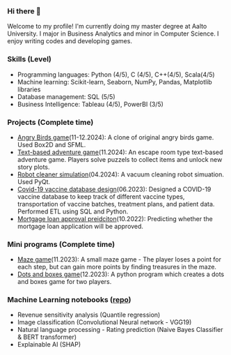 ### Hi there 👋
Welcome to my profile! I'm currently doing my master degree at Aalto University. I major in Business Analytics and minor in Computer Science. I enjoy writing codes and developing games. 

### Skills (Level)
* Programming languages: Python (4/5), C (4/5), C++(4/5), Scala(4/5)
* Machine learning: Scikit-learn, Seaborn, NumPy, Pandas, Matplotlib libraries
* Database management: SQL (5/5)
* Business Intelligence: Tableau (4/5), PowerBI (3/5)
  

### Projects (Complete time)
* [Angry Birds game](https://github.com/xin4869/Angry_Birds)(11-12.2024):
 A clone of original angry birds game. Used Box2D and SFML.  
* [Text-based adventure game](https://github.com/xin4869/escape_room_game_text)(11.2024):
 An escape room type text-based adventure game. Players solve puzzels to collect items and unlock new story plots. 
* [Robot cleaner simulation](https://github.com/xin4869/Robot-cleaner-simulation)(04.2024):
 A vacuum cleaning robot simuation. Used PyQt. 
* [Covid-19 vaccine database design](https://github.com/xin4869/covid-19-vaccine-database-design)(06.2023):
Designed a COVID-19 vaccine database to keep track of different vaccine types, transportation of vaccine batches, treatment plans, and patient data.
Performed ETL using SQL and Python.
* [Mortgage loan approval preidciton](https://github.com/xin4869/mortgage-loan-approaval-prediction)(10.2022):
Predicting whether the mortgage loan application will be approved.

### Mini programs (Complete time)
* [Maze game](https://github.com/xin4869/maze_game)(11.2023):
  A small maze game - The player loses a point for each step, but can gain more points by finding treasures in the maze. 
* [Dots and boxes game](https://github.com/xin4869/Dots-and-Boxes-game)(12.2023):
  A python program which creates a dots and boxes game for two players. 

### Machine Learning notebooks ([repo](https://github.com/xin4869/machine_learning_notebooks))
* Revenue sensitivity analysis (Quantile regression)
* Image classification (Convolutional Neural network - VGG19)
* Natural language processing - Rating prediction (Naive Bayes Classifier & BERT transformer)
* Explainable AI (SHAP)
